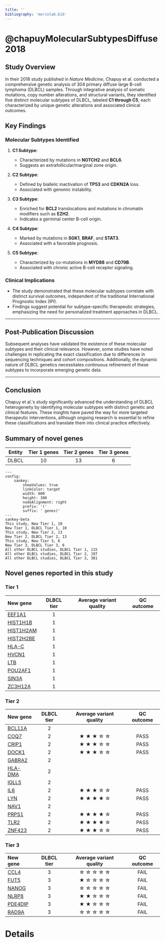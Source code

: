 ```yaml
---
title: ''
bibliography: 'morinlab.bib'
---
```


# @chapuyMolecularSubtypesDiffuse2018

## Study Overview
In their 2018 study published in *Nature Medicine*, Chapuy et al. conducted a comprehensive genetic analysis of 304 primary diffuse large B-cell lymphoma (DLBCL) samples. Through integrative analysis of somatic mutations, copy number alterations, and structural variants, they identified five distinct molecular subtypes of DLBCL, labeled **C1 through C5**, each characterized by unique genetic alterations and associated clinical outcomes.

## Key Findings

### Molecular Subtypes Identified
1. **C1 Subtype**:
   - Characterized by mutations in **NOTCH2** and **BCL6**.
   - Suggests an extrafollicular/marginal zone origin.

2. **C2 Subtype**:
   - Defined by biallelic inactivation of **TP53** and **CDKN2A** loss.
   - Associated with genomic instability.

3. **C3 Subtype**:
   - Enriched for **BCL2** translocations and mutations in chromatin modifiers such as **EZH2**.
   - Indicates a germinal center B-cell origin.

4. **C4 Subtype**:
   - Marked by mutations in **SGK1**, **BRAF**, and **STAT3**.
   - Associated with a favorable prognosis.

5. **C5 Subtype**:
   - Characterized by co-mutations in **MYD88** and **CD79B**.
   - Associated with chronic active B-cell receptor signaling.

### Clinical Implications
- The study demonstrated that these molecular subtypes correlate with distinct survival outcomes, independent of the traditional International Prognostic Index (IPI).
- Findings suggest potential for subtype-specific therapeutic strategies, emphasizing the need for personalized treatment approaches in DLBCL.

---

## Post-Publication Discussion
Subsequent analyses have validated the existence of these molecular subtypes and their clinical relevance. However, some studies have noted challenges in replicating the exact classification due to differences in sequencing techniques and cohort compositions. Additionally, the dynamic nature of DLBCL genetics necessitates continuous refinement of these subtypes to incorporate emerging genetic data.

---

## Conclusion
Chapuy et al.'s study significantly advanced the understanding of DLBCL heterogeneity by identifying molecular subtypes with distinct genetic and clinical features. These insights have paved the way for more targeted therapeutic interventions, although ongoing research is essential to refine these classifications and translate them into clinical practice effectively.


## Summary of novel genes

|Entity| Tier 1 genes| Tier 2 genes|Tier 3 genes|
|:-:|:-:|:-:|:-:|
|DLBCL|10|13|6|
```mermaid
---
config:
    sankey:
        showValues: true
        linkColor: target
        width: 600
        height: 300
        nodeAlignment: right
        prefix: '('
        suffix: ' genes)'
---
sankey-beta
This study, New Tier 1, 10
New Tier 1, DLBCL Tier 1, 10
This study, New Tier 2, 13
New Tier 2, DLBCL Tier 2, 13
This study, New Tier 3, 6
New Tier 3, DLBCL Tier 3, 6
All other DLBCL studies, DLBCL Tier 1, 115
All other DLBCL studies, DLBCL Tier 2, 197
All other DLBCL studies, DLBCL Tier 3, 381
```

## Novel genes reported in this study

### Tier 1
|New gene|DLBCL tier| Average variant quality | QC outcome |
|:-|:-:|:-:|:-:|
|[EEF1A1](../EEF1A1)|1 || |
|[HIST1H1B](../HIST1H1B)|1 || |
|[HIST1H2AM](../HIST1H2AM)|1 || |
|[HIST2H2BE](../HIST2H2BE)|1 || |
|[HLA-C](../HLA-C)|1 || |
|[HVCN1](../HVCN1)|1 || |
|[LTB](../LTB)|1 || |
|[POU2AF1](../POU2AF1)|1 || |
|[SIN3A](../SIN3A)|1 || |
|[ZC3H12A](../ZC3H12A)|1 || |

### Tier 2
|New gene|DLBCL tier| Average variant quality | QC outcome |
|:-|:-:|:-:|:-:|
|[BCL11A](../BCL11A)|2 || |
|[COQ7](../COQ7)|2 |&starf; &starf; &starf; &star; &star; |PASS |
|[CRIP1](../CRIP1)|2 |&starf; &starf; &starf; &star; &star; |PASS |
|[DOCK1](../DOCK1)|2 |&starf; &starf; &starf; &star; &star; |PASS |
|[GABRA2](../GABRA2)|2 || |
|[HLA-DMA](../HLA-DMA)|2 || |
|[IGLL5](../IGLL5)|2 || |
|[IL6](../IL6)|2 |&starf; &starf; &starf; &star; &star; |PASS |
|[LYN](../LYN)|2 |&starf; &starf; &starf; &starf; &star; |PASS |
|[NAV1](../NAV1)|2 || |
|[PRPS1](../PRPS1)|2 |&starf; &starf; &starf; &starf; &star; |PASS |
|[TLR2](../TLR2)|2 |&starf; &starf; &starf; &starf; &star; |PASS |
|[ZNF423](../ZNF423)|2 |&starf; &starf; &starf; &star; &star; |PASS |

### Tier 3
|New gene|DLBCL tier| Average variant quality | QC outcome |
|:-|:-:|:-:|:-:|
|[CCL4](../CCL4)|3 |&star; &star; &star; &star; &star; |FAIL |
|[FUT5](../FUT5)|3 |&starf; &star; &star; &star; &star; |FAIL |
|[NANOG](../NANOG)|3 |&star; &star; &star; &star; &star; |FAIL |
|[NLRP8](../NLRP8)|3 |&starf; &starf; &star; &star; &star; |FAIL |
|[PDE4DIP](../PDE4DIP)|3 |&starf; &starf; &star; &star; &star; |FAIL |
|[RAD9A](../RAD9A)|3 |&star; &star; &star; &star; &star; |FAIL |


# Details


